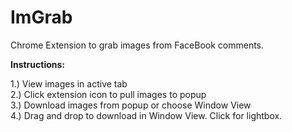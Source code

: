 ImGrab
======

Chrome Extension to grab images from FaceBook comments.

**Instructions:**

1.) View images in active tab <br>
2.) Click extension icon to pull images to popup <br>
3.) Download images from popup or choose Window View <br> 4.) Drag and drop to download in Window View. Click for lightbox.